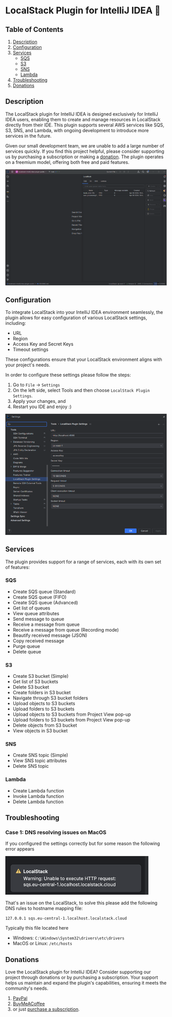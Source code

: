 # LocalStack Plugin for IntelliJ IDEA 🚀
## Table of Contents
1. [Description](#description)
2. [Configuration](#configuration)
3. [Services](#services)
    - [SQS](#sqs)
    - [S3](#s3)
    - [SNS](#sns)
    - [Lambda](#lambda)
4. [Troubleshooting](#troubleshooting)
5. [Donations](#donations)

## Description
The LocalStack plugin for IntelliJ IDEA is designed exclusively for IntelliJ IDEA users, enabling them to create and 
manage resources in LocalStack directly from their IDE. This plugin supports several AWS services like SQS, S3, SNS, 
and Lambda, with ongoing development to introduce more services in the future. 

Given our small development team, we are unable to add a large number of services quickly. If you find this project 
helpful, please consider supporting us by purchasing a subscription or making a [donation](#donations). The plugin operates on a 
freemium model, offering both free and paid features.

![test](./images/plugin_general.png)

## Configuration
To integrate LocalStack into your IntelliJ IDEA environment seamlessly, the plugin allows for easy configuration 
of various LocalStack settings, including:
- URL
- Region
- Access Key and Secret Keys
- Timeout settings

These configurations ensure that your LocalStack environment aligns with your project's needs.

In order to configure these settings please follow the steps:
1. Go to `File` -> `Settings`
2. On the left side, select Tools and then choose `LocalStack Plugin Settings`.
3. Apply your changes, and
4. Restart you IDE and enjoy :)

![test](./images/configuration.png)

## Services
The plugin provides support for a range of services, each with its own set of features:

### SQS
- Create SQS queue (Standard)
- Create SQS queue (FIFO)
- Create SQS queue (Advanced)
- Get list of queues
- View queue attributes
- Send message to queue
- Receive a message from queue
- Receive a message from queue (Recording mode)
- Beautify received message (JSON)
- Copy received message
- Purge queue
- Delete queue

### S3
- Create S3 bucket (Simple)
- Get list of S3 buckets
- Delete S3 bucket
- Create folders in S3 bucket
- Navigate through S3 bucket folders
- Upload objects to S3 buckets
- Upload folders to S3 buckets
- Upload objects to S3 buckets from Project View pop-up
- Upload folders to S3 buckets from Project View pop-up
- Delete objects from S3 bucket
- View objects in S3 bucket

### SNS
- Create SNS topic (Simple)
- View SNS topic attributes
- Delete SNS topic

### Lambda
- Create Lambda function
- Invoke Lambda function
- Delete Lambda function

## Troubleshooting
### Case 1: DNS resolving issues on MacOS
If you configured the settings correctly but for some reason the following error appears

<img alt="img.png" height="120" src="./images/troubleshoot/dns_resolving.png"/>

That's an issue on the LocalStack, to solve this please add the following DNS rules
to hostname mapping file: 
```
127.0.0.1 sqs.eu-central-1.localhost.localstack.cloud
```
Typically this file located here
- Windows: `C:\Windows\System32\drivers\etc\drivers`
- MacOS or Linux: `/etc/hosts`

## Donations
Love the LocalStack plugin for IntelliJ IDEA? Consider supporting our project through donations or by purchasing a subscription. Your support helps us maintain and expand the plugin's capabilities, ensuring it meets the community's needs.

1. [PayPal](https://www.paypal.com/donate/?hosted_button_id=Y3KMBWW4WVESS)
2. [BuyMeACoffee](https://www.buymeacoffee.com/dmytro.kozhanov)
3. or just [purchase a subscription](https://plugins.jetbrains.com/plugin/22223-localstack-integrator/pricing#tabs).
